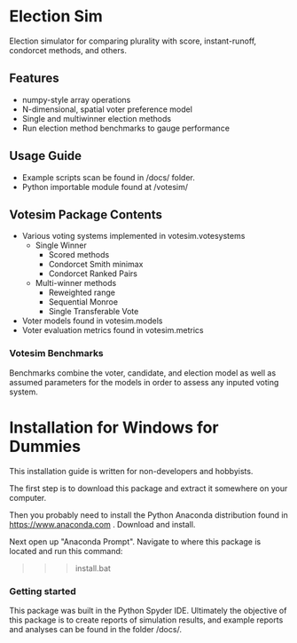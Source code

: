 # Election Sim

Election simulator for comparing plurality with score, instant-runoff, 
condorcet methods, and others. 

## Features
- numpy-style array operations
- N-dimensional, spatial voter preference model
- Single and multiwinner election methods
- Run election method benchmarks to gauge performance


## Usage Guide
- Example scripts scan be found in /docs/ folder.
- Python importable module found at /votesim/


## Votesim Package Contents
- Various voting systems implemented in votesim.votesystems
    - Single Winner
         - Scored methods
         - Condorcet Smith minimax
         - Condorcet Ranked Pairs
    - Multi-winner methods
         - Reweighted range
         - Sequential Monroe
         - Single Transferable Vote
- Voter models found in votesim.models
- Voter evaluation metrics found in votesim.metrics

### Votesim Benchmarks

Benchmarks combine the voter, candidate, and election model
as well as assumed parameters for the models in order to assess
any inputed voting system. 

# Installation for Windows for Dummies

This installation guide is written for non-developers and hobbyists. 

The first step is to download this package and extract it somewhere 
on your computer. 

Then you probably need to install the Python Anaconda
distribution found in https://www.anaconda.com . Download and install. 


Next open up "Anaconda Prompt". Navigate to where this package is located 
and run this command:

>>> install.bat

### Getting started

This package was built in the Python Spyder IDE. Ultimately the objective
of this package is to create reports of simulation results, and example reports
 and analyses can be found in the folder /docs/.